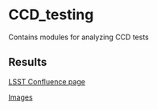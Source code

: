 # CCD_testing
Contains modules for analyzing CCD tests

## Results
[LSST Confluence page](https://confluence.slac.stanford.edu/display/LSSTCAM/Comparison+of+runs+using+a+single+image)

[Images](https://www.cosmo.bnl.gov/www/vrastil/)
